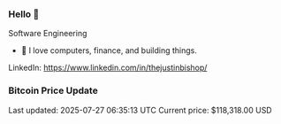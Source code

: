 ### Hello 🤙  

Software Engineering

- 🔭 I love computers, finance, and building things.
  
LinkedIn: https://www.linkedin.com/in/thejustinbishop/  

































































































































































































































































































































































































































































































































































































































































































































































































































































































### Bitcoin Price Update
Last updated: 2025-07-27 06:35:13 UTC
Current price: $118,318.00 USD
